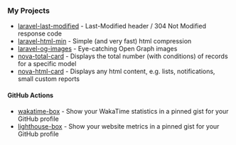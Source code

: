 ### My Projects
- [laravel-last-modified](https://github.com/abordage/laravel-last-modified) - Last-Modified header / 304 Not Modified response code
- [laravel-html-min](https://github.com/abordage/laravel-html-min) - Simple (and very fast) html compression
- [laravel-og-images](https://github.com/abordage/laravel-og-images) - Eye-catching Open Graph images
- [nova-total-card](https://github.com/abordage/nova-total-card) - Displays the total number (with conditions) of records for a specific model
- [nova-html-card](https://github.com/abordage/nova-html-card) - Displays any html content, e.g. lists, notifications, small custom reports

#### GitHub Actions
- [wakatime-box](https://github.com/abordage/wakatime-box) - Show your WakaTime statistics in a pinned gist for your GitHub profile
- [lighthouse-box](https://github.com/abordage/lighthouse-box) - Show your website metrics in a pinned gist for your GitHub profile